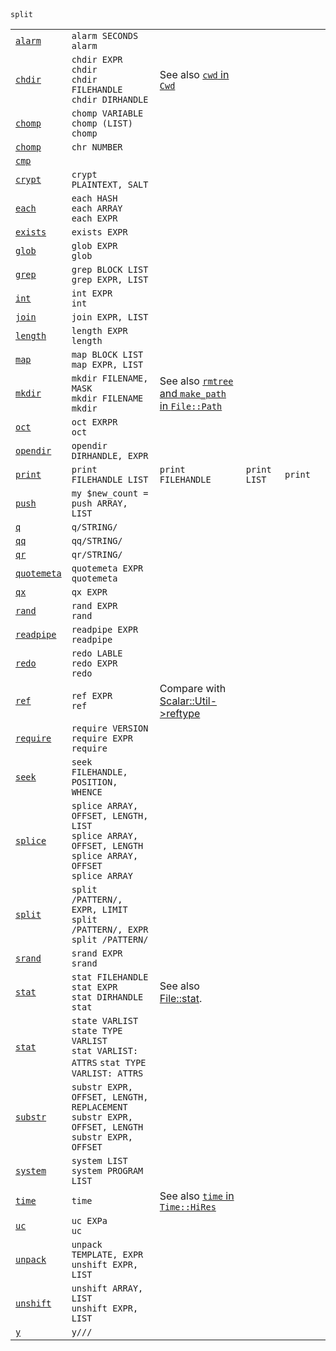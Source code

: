 <table>
  <tr>
    <td><code><a href='https://github.com/ReneNyffenegger/about-perl/blob/master/functions/alarm.pl'>alarm</a></code></td>
    <td><code>alarm SECONDS</code><br>
        <code>alarm</code>
  </tr>
  <tr>
    <td><code><a href='https://github.com/ReneNyffenegger/about-perl/blob/master/functions/chdir.pl'>chdir</a></code></td>
    <td><code>chdir EXPR</code><br>
        <code>chdir</code><br>
        <code>chdir FILEHANDLE</code><br>
        <code>chdir DIRHANDLE</code></td>
    <td>See also <a href='https://github.com/ReneNyffenegger/PerlModules/tree/master/Cwd'><code>cwd</code> in <code>Cwd</code></td>
  </tr>
  <tr>
    <td><code><a href='https://github.com/ReneNyffenegger/about-perl/blob/master/functions/chomp.pl'>chomp</a></code></td>
    <td><code>chomp VARIABLE</code><br>
        <code>chomp (LIST)</code><br>
        <code>chomp</code></td>
    <td></td>
  </tr>
  <tr>
    <td><code><a href='https://github.com/ReneNyffenegger/about-perl/blob/master/functions/chr.pl'>chomp</a></code></td>
    <td><code>chr NUMBER</code>
    <td></td>
  </tr>
  <tr>
    <td><code><a href='https://github.com/ReneNyffenegger/about-perl/blob/master/functions/cmp.pl'>cmp</a></code></td>
    <td></td>
    <td></td>
  </tr>
  <tr>
    <td><code><a href='https://github.com/ReneNyffenegger/about-perl/blob/master/functions/crypt.pl'>crypt</a></code></td>
    <td><code>crypt PLAINTEXT, SALT</code></td>
    <td></td>
  </tr>
  <tr>
    <td><code><a href='https://github.com/ReneNyffenegger/about-perl/blob/master/functions/each.pl'>each</a></code></td>
    <td><code>each HASH</code><br>
        <code>each ARRAY</code><br>
        <code>each EXPR</code></td>
  <td></td>
</tr>
<tr>
  <td><code><a href='https://github.com/ReneNyffenegger/about-perl/blob/master/functions/exists.pl'>exists</a></code></td>
  <td><code>exists EXPR</code></td>
    <td></td>
  </tr>
  <tr>
    <td><code><a href='https://github.com/ReneNyffenegger/about-perl/blob/master/functions/glob.pl'>glob</a></code></td>
    <td><code>glob EXPR</code><br>
        <code>glob</code></td>
    <td></td>
  </tr>
  <tr>
    <td><code><a href='https://github.com/ReneNyffenegger/about-perl/blob/master/functions/grep.pl'>grep</a></code></td>
    <td><code>grep BLOCK LIST</code><br>
        <code>grep EXPR, LIST</code></td>
    <td></td>
  </tr>
  <tr>
    <td><code><a href='https://github.com/ReneNyffenegger/about-perl/blob/master/functions/int.pl'>int</a></code></td>
    <td><code>int EXPR</code><br>
        <code>int</code></td>
    <td></td>
  </tr>
  <tr>
    <td><code><a href='https://github.com/ReneNyffenegger/about-perl/blob/master/functions/join.pl'>join</a></code></td>
    <td><code>join EXPR, LIST</code></td>
    <td></td>
  </tr>
  <tr>
    <td><code><a href='https://github.com/ReneNyffenegger/about-perl/blob/master/functions/length.pl'>length</a></code></td>
    <td><code>length EXPR</code><br>
        <code>length</code></td>
    <td></td>
  </tr>
  <tr>
    <td><code><a href='https://github.com/ReneNyffenegger/about-perl/blob/master/functions/map.pl'>map</a></code></td>
    <td><code>map BLOCK LIST</code><br>
        <code>map EXPR, LIST</code></td>
    <td></td>
  </tr>
  <tr>
    <td><code><a href='https://github.com/ReneNyffenegger/about-perl/blob/master/functions/mkdir.pl'>mkdir</a></code></td>
    <td><code>mkdir FILENAME, MASK</code><br>
        <code>mkdir FILENAME</code><br>
        <code>mkdir</code></td>
    <td>See also <a href='https://github.com/ReneNyffenegger/PerlModules/tree/master/File/Path/script.pl'><code>rmtree</code> and <code>make_path</code> in <code>File::Path</code></td>
  </tr>
  <tr>
    <td><code><a href='https://github.com/ReneNyffenegger/about-perl/blob/master/functions/oct.pl'>oct</a></code></td>
    <td><code>oct EXRPR</code><br>
        <code>oct</code>
    <td></td>
  </tr>
  <tr>
    <td><code><a href='https://github.com/ReneNyffenegger/about-perl/blob/master/functions/opendir.pl'>opendir</a></code></td>
    <td><code>opendir DIRHANDLE, EXPR</code><br>
    <td></td>
  </tr>
  <tr>
    <td><code><a href='https://github.com/ReneNyffenegger/about-perl/blob/master/functions/print.pl'>print</a></code></td>
    <td><code>print FILEHANDLE LIST</code><br>
    <td><code>print FILEHANDLE</code><br>
    <td><code>print LIST</code><br>
    <td><code>print</code><br>
    <td></td>
  </tr>
  <tr>
    <td><code><a href='https://github.com/ReneNyffenegger/about-perl/blob/master/functions/push.pl'>push</a></code></td>
    <td><code>my $new_count = push ARRAY, LIST</code><br>
    <td></td>
  </tr>
  <tr>
    <td><code><a href='https://github.com/ReneNyffenegger/about-perl/blob/master/functions/q.pl'>q</a></code></td>
    <td><code>q/STRING/</code>
    <td></td>
  </tr>
  <tr>
    <td><code><a href='https://github.com/ReneNyffenegger/about-perl/blob/master/functions/qq.pl'>qq</a></code></td>
    <td><code>qq/STRING/</code>
    <td></td>
  </tr>
  <tr>
    <td><code><a href='https://github.com/ReneNyffenegger/about-perl/blob/master/functions/qr.pl'>qr</a></code></td>
    <td><code>qr/STRING/</code>
    <td></td>
  </tr>
  <tr>
    <td><code><a href='https://github.com/ReneNyffenegger/about-perl/blob/master/functions/quotemeta.pl'>quotemeta</a></code></td>
    <td><code>quotemeta EXPR</code><br>
        <code>quotemeta</code>
    <td></td>
  </tr>
  <tr>
    <td><code><a href='https://github.com/ReneNyffenegger/about-perl/blob/master/functions/qx.pl'>qx</a></code></td>
    <td><code>qx EXPR</code>
    <td></td>
  </tr>
  <tr>
    <td><code><a href='https://github.com/ReneNyffenegger/about-perl/blob/master/functions/rand.pl'>rand</a></code></td>
    <td><code>rand EXPR</code><br>
        <code>rand</code></td>
    <td></td>
  </tr>
  <tr>
    <td><code><a href='https://github.com/ReneNyffenegger/about-perl/blob/master/functions/readpipe.pl'>readpipe</a></code></td>
    <td><code>readpipe EXPR</code><br>
        <code>readpipe</code></td>
    <td></td>
  </tr>
  <tr>
    <td><code><a href='https://github.com/ReneNyffenegger/about-perl/blob/master/functions/redo.pl'>redo</a></code></td>
    <td><code>redo LABLE</code><br>
        <code>redo EXPR</code><br>
        <code>redo</code></td>
    <td></td>
  </tr>
  <tr>
    <td><code><a href='https://github.com/ReneNyffenegger/about-perl/blob/master/functions/ref.pl'>ref</a></code></td>
    <td><code>ref EXPR </code><br>
        <code>ref</code>
    <td>Compare with <a href='https://github.com/ReneNyffenegger/PerlModules/blob/master/Scalar/Util/reftype.pl'>Scalar::Util->reftype</a></td>
  </tr>
  <tr>
    <td><code><a href='https://github.com/ReneNyffenegger/about-perl/blob/master/functions/require/require.pl'>require</a></code></td>
    <td><code>require VERSION</code><br>
        <code>require EXPR</code><br>
        <code>require</code></td>
    <td></td>
  </tr>
  <tr>
    <td><code><a href='https://github.com/ReneNyffenegger/about-perl/blob/master/functions/seek.pl'>seek</a></code></td>
    <td><code>seek FILEHANDLE, POSITION, WHENCE</code><br>
    <td></td>
  </tr>
  <tr>
    <td><code><a href='https://github.com/ReneNyffenegger/about-perl/blob/master/functions/splice.pl'>splice</a></code></td>
    <td><code>splice ARRAY, OFFSET, LENGTH, LIST</code><br>
        <code>splice ARRAY, OFFSET, LENGTH      </code><br>
        <code>splice ARRAY, OFFSET              </code><br>
        <code>splice ARRAY                      </code></td>
    <td></td>
  </tr>
  <tr>
    <td><code><a href='https://github.com/ReneNyffenegger/about-perl/blob/master/functions/split.pl'>split</a></code></td>
    <td><code>split /PATTERN/, EXPR, LIMIT</code><br>
        <code>split /PATTERN/, EXPR</code><br>
        <code>split /PATTERN/</code></td>
        <code>split</code></td>
    <td></td>
  </tr>
  <tr>
    <td><code><a href='https://github.com/ReneNyffenegger/about-perl/blob/master/functions/srand.pl'>srand</a></code></td>
    <td><code>srand EXPR</code><br>
        <code>srand</code></td>
    <td></td>
  </tr>
  <tr>
    <td><code><a href='https://github.com/ReneNyffenegger/about-perl/blob/master/functions/stat.pl'>stat</a></code></td>
    <td><code>stat FILEHANDLE</code><br>
        <code>stat EXPR</code><br>
        <code>stat DIRHANDLE</code>
        <code>stat</code></td>
    <td>See also <a href='https://github.com/ReneNyffenegger/PerlModules/tree/master/File/stat'>File::stat</a>.</td>
  </tr>
  <tr>
    <td><code><a href='https://github.com/ReneNyffenegger/about-perl/blob/master/functions/stat.pl'>stat</a></code></td>
    <td><code>state VARLIST</code><br>
        <code>state TYPE VARLIST</code><br>
        <code>stat VARLIST: ATTRS</code>
        <code>stat TYPE VARLIST: ATTRS</code></td>
    <td></td>
  </tr>
  <tr>
    <td><code><a href='https://github.com/ReneNyffenegger/about-perl/blob/master/functions/substr.pl'>substr</a></code></td>
    <td><code>substr EXPR, OFFSET, LENGTH, REPLACEMENT</code><br>
        <code>substr EXPR, OFFSET, LENGTH</code><br>
        <code>substr EXPR, OFFSET</code></td>
    <td></td>
  </tr>
  <tr>
    <td><code><a href='https://github.com/ReneNyffenegger/about-perl/blob/master/functions/system.pl'>system</a></code></td>
    <td><code>system LIST</code><br>
        <code>system PROGRAM LIST</code>
    <td></td>
  </tr>
  <tr>
    <td><code><a href='https://github.com/ReneNyffenegger/about-perl/blob/master/functions/time.pl'>time</a></code></td>
    <td><code>time</code>
    <td>See also <a href='https://github.com/ReneNyffenegger/PerlModules/tree/master/Time/HiRes'><code>time</code> in <code>Time::HiRes</code></td>
  </tr>
  <tr>
    <td><code><a href='https://github.com/ReneNyffenegger/about-perl/blob/master/functions/uc.pl'>uc</a></code></td>
    <td><code>uc EXPa</code><br>
        <code>uc</code>
    <td></td>
  </tr>
  <tr>
    <td><code><a href='https://github.com/ReneNyffenegger/about-perl/blob/master/functions/unpack.pl'>unpack</a></code></td>
    <td><code>unpack TEMPLATE, EXPR</code><br>
        <code>unshift EXPR, LIST</code></td>
    <td></td>
  </tr>
  <tr>
    <td><code><a href='https://github.com/ReneNyffenegger/about-perl/blob/master/functions/unshift.pl'>unshift</a></code></td>
    <td><code>unshift ARRAY, LIST</code><br>
        <code>unshift EXPR, LIST</code></td>
    <td></td>
  </tr>
  <tr>
    <td><code><a href='https://github.com/ReneNyffenegger/about-perl/blob/master/functions/y.pl'>y</a></code></td>
    <td><code>y///</code></td>
    <td></td>
  </tr>
</table>
